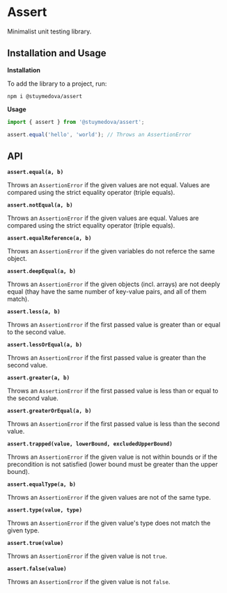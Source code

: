 # Assert

Minimalist unit testing library.

## Installation and Usage

**Installation**

To add the library to a project, run:
```shell
npm i @stuymedova/assert
```

**Usage**

```js
import { assert } from '@stuymedova/assert';

assert.equal('hello', 'world'); // Throws an AssertionError
```

## API

**`assert.equal(a, b)`**

Throws an `AssertionError` if the given values are not equal. Values are compared using the strict equality operator (triple equals).

**`assert.notEqual(a, b)`**

Throws an `AssertionError` if the given values are equal. Values are compared using the strict equality operator (triple equals).

**`assert.equalReference(a, b)`**

Throws an `AssertionError` if the given variables do not referce the same object.

**`assert.deepEqual(a, b)`**

Throws an `AssertionError` if the given objects (incl. arrays) are not deeply equal (thay have the same number of key-value pairs, and all of them match).

**`assert.less(a, b)`**

Throws an `AssertionError` if the first passed value is greater than or equal to the second value.

**`assert.lessOrEqual(a, b)`**

Throws an `AssertionError` if the first passed value is greater than the second value.

**`assert.greater(a, b)`**

Throws an `AssertionError` if the first passed value is less than or equal to the second value.

**`assert.greaterOrEqual(a, b)`**

Throws an `AssertionError` if the first passed value is less than the second value.

**`assert.trapped(value, lowerBound, excludedUpperBound)`**

Throws an `AssertionError` if the given value is not within bounds or if the precondition is not satisfied (lower bound must be greater than the upper bound).

**`assert.equalType(a, b)`**

Throws an `AssertionError` if the given values are not of the same type.

**`assert.type(value, type)`**

Throws an `AssertionError` if the given value's type does not match the given type.

**`assert.true(value)`**

Throws an `AssertionError` if the given value is not `true`.

**`assert.false(value)`**

Throws an `AssertionError` if the given value is not `false`.

